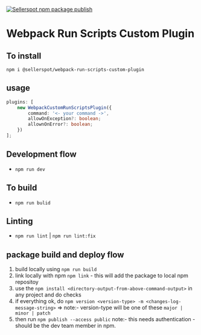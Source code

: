 [![Sellerspot npm package publish](https://github.com/SellerSpot/webpack-run-scripts-custom-plugin/actions/workflows/npm-publish.yml/badge.svg)](https://github.com/SellerSpot/webpack-run-scripts-custom-plugin/actions/workflows/npm-publish.yml)

# Webpack Run Scripts Custom Plugin

## To install

`npm i @sellerspot/webpack-run-scripts-custom-plugin`

## usage

```typescript
plugins: [
    new WebpackCustomRunScriptsPlugin({
        command: '<- your command ->',
        allowOnException?: boolean;
        allownOnError?: boolean;
    })
];
```

## Development flow

-   `npm run dev`

## To build

-   `npm run bulid`

## Linting

-   `npm run lint` | `npm run lint:fix`

## package build and deploy flow

1. build locally using `npm run build`
2. link locally with npm `npm link` - this will add the package to local npm repositoy
3. use the `npm install <directory-output-from-above-command-output>` in any project and do checks
4. if everything ok, do `npm version <version-type> -m <changes-log-message-string>` => note:- version-type will be one of these `major | minor | patch`
5. then run `npm publish --access public` note:- this needs authentication - should be the dev team member in npm.
